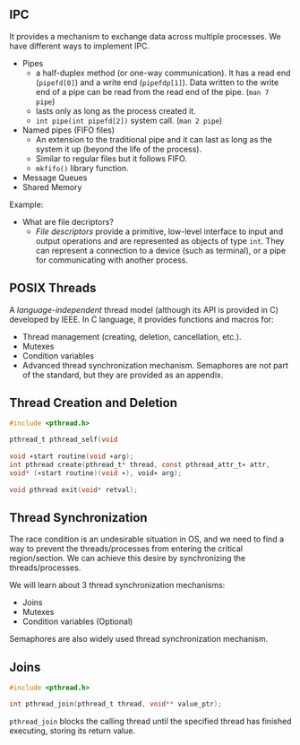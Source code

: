 ## IPC
It provides a mechanism to exchange data across multiple processes. We have different ways to implement IPC.
- Pipes
	- a half-duplex method (or one-way communication). It has a read end (`pipefd[0]`) and a write end (`pipefdp[1]`). Data written to the write end of a pipe can be read from the read end of the pipe. (`man 7 pipe`)
	- lasts only as long as the process created it.
	- `int pipe(int pipefd[2])` system call. (`man 2 pipe`)
- Named pipes (FIFO files)
	- An extension to the traditional pipe and it can last as long as the system it up (beyond the life of the process).
	- Similar to regular files but it follows FIFO.
	- `mkfifo()` library function.
- Message Queues
- Shared Memory

Example:
- What are file decriptors?
	- *File descriptors* provide a primitive, low-level interface to input and output operations and are represented as objects of type `int`. They can represent a connection to a device (such as terminal), or a pipe for communicating with another process.

## POSIX Threads
A *language-independent* thread model (although its API is provided in C) developed by IEEE.
In C language, it provides functions and macros for:
- Thread management (creating, deletion, cancellation, etc.).
- Mutexes
- Condition variables
- Advanced thread synchronization mechanism.
Semaphores are not part of the standard, but they are provided as an appendix.

## Thread Creation and Deletion

```c
#include <pthread.h>

pthread_t pthread_self(void
					  
void ∗start routine(void ∗arg);
int pthread create(pthread_t* thread, const pthread_attr_t∗ attr,
void* (∗start routine)(void ∗), void∗ arg);
					   
void pthread exit(void* retval);
```

## Thread Synchronization
The race condition is an undesirable situation in OS, and we need to find a way to prevent the threads/processes from entering the critical region/section. We can achieve this desire by synchronizing the threads/processes.

We will learn about 3 thread synchronization mechanisms:
- Joins 
- Mutexes
- Condition variables (Optional)

Semaphores are also widely used thread synchronization mechanism.

## Joins

```c
#include <pthread.h>

int pthread_join(pthread_t thread, void** value_ptr);
```

`pthread_join` blocks the calling thread until the specified thread has finished executing, storing its return value.

